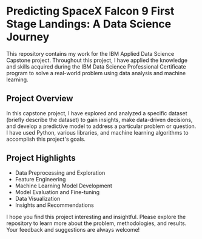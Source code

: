 # Predicting SpaceX Falcon 9 First Stage Landings: A Data Science Journey
This repository contains my work for the IBM Applied Data Science Capstone project. Throughout this project, I have applied the knowledge and skills acquired during the IBM Data Science Professional Certificate program to solve a real-world problem using data analysis and machine learning.

## Project Overview
In this capstone project, I have explored and analyzed a specific dataset (briefly describe the dataset) to gain insights, make data-driven decisions, and develop a predictive model to address a particular problem or question. I have used Python, various libraries, and machine learning algorithms to accomplish this project's goals.

## Project Highlights
* Data Preprocessing and Exploration
* Feature Engineering
* Machine Learning Model Development
* Model Evaluation and Fine-tuning
* Data Visualization
* Insights and Recommendations

I hope you find this project interesting and insightful. Please explore the repository to learn more about the problem, methodologies, and results. Your feedback and suggestions are always welcome!
